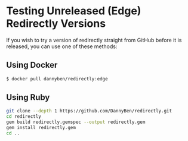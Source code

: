# Testing Unreleased (Edge) Redirectly Versions

If you wish to try a version of redirectly straight from GitHub before it is
released, you can use one of these methods:

## Using Docker

```bash
$ docker pull dannyben/redirectly:edge
```

## Using Ruby

```bash
git clone --depth 1 https://github.com/DannyBen/redirectly.git
cd redirectly
gem build redirectly.gemspec --output redirectly.gem
gem install redirectly.gem
cd ..
```
